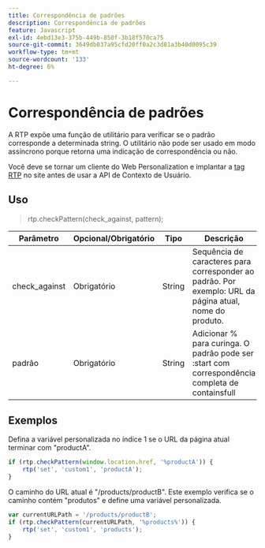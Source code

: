 ```yaml
---
title: Correspondência de padrões
description: Correspondência de padrões
feature: Javascript
exl-id: 4ebd13e3-375b-449b-850f-3b18f570ca75
source-git-commit: 3649db037a95cfd20ff0a2c3d81a3b40d0095c39
workflow-type: tm+mt
source-wordcount: '133'
ht-degree: 6%

---
```


# Correspondência de padrões

A RTP expõe uma função de utilitário para verificar se o padrão corresponde a determinada string. O utilitário não pode ser usado em modo assíncrono porque retorna uma indicação de correspondência ou não.

Você deve se tornar um cliente do Web Personalization e implantar a [tag RTP](https://experienceleague.adobe.com/pt-br/docs/marketo/using/product-docs/web-personalization/rtp-tag-implementation/deploy-the-rtp-javascript) no site antes de usar a API de Contexto de Usuário.

## Uso

> rtp.checkPattern(check_against, pattern);

| Parâmetro | Opcional/Obrigatório | Tipo | Descrição |
|---|---|---|---|
| check_against | Obrigatório | String | Sequência de caracteres para corresponder ao padrão. Por exemplo: URL da página atual, nome do produto. |
| padrão | Obrigatório | String | Adicionar % para curinga. O padrão pode ser :start com correspondência completa de containsfull |

## Exemplos

Defina a variável personalizada no índice 1 se o URL da página atual terminar com &quot;productA&quot;.

```javascript
if (rtp.checkPattern(window.location.href, '%productA')) {
    rtp('set', 'custom1', 'productA');
}
```

O caminho do URL atual é &quot;/products/productB&quot;. Este exemplo verifica se o caminho contém &quot;produtos&quot; e define uma variável personalizada.

```javascript
var currentURLPath = '/products/productB';
if (rtp.checkPattern(currentURLPath, '%products%')) {
    rtp('set', 'custom1', 'products');
}
```
